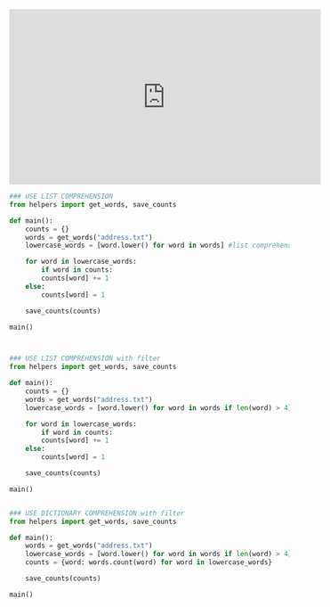 
<iframe width="560" height="315" 
src="https://video.cs50.io/AK3HbkbgiQA" 
title="YouTube video player" 
frameborder="0" 
allow="accelerometer; autoplay; clipboard-write; encrypted-media; gyroscope; picture-in-picture" 
allowfullscreen></iframe>

```python
### USE LIST COMPREHENSION
from helpers import get_words, save_counts

def main():
	counts = {}
	words = get_words("address.txt")
	lowercase_words = [word.lower() for word in words] #list comprehension to turn all words to lower case

	for word in lowercase_words:
		if word in counts:
		counts[word] += 1
	else:
		counts[word] = 1

	save_counts(counts)

main()



### USE LIST COMPREHENSION with filter
from helpers import get_words, save_counts

def main():
	counts = {}
	words = get_words("address.txt")
	lowercase_words = [word.lower() for word in words if len(word) > 4] #list comprehension to turn all words to lower case, keep words greater than 4 letters

	for word in lowercase_words:
		if word in counts:
		counts[word] += 1
	else:
		counts[word] = 1

	save_counts(counts)

main()


### USE DICTIONARY COMPREHENSION with filter
from helpers import get_words, save_counts

def main():
	words = get_words("address.txt")
	lowercase_words = [word.lower() for word in words if len(word) > 4] #list comprehension to turn all words to lower case, keep words greater than 4 letters
	counts = {word: words.count(word) for word in lowercase_words}

	save_counts(counts)

main()
```